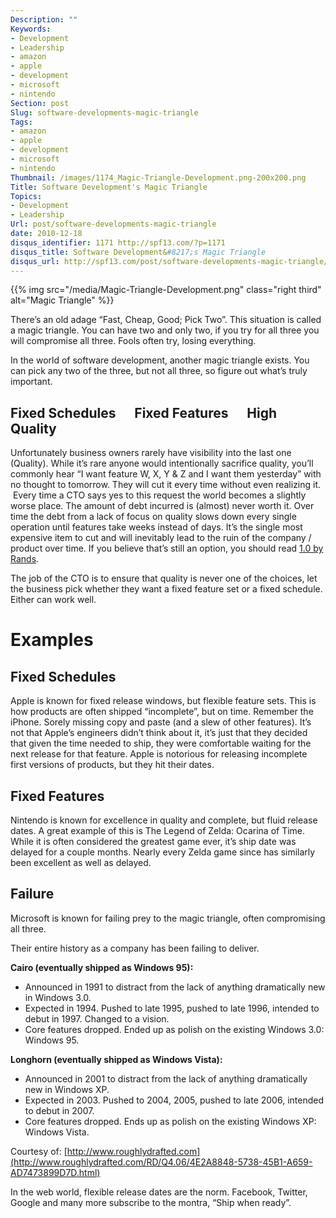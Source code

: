 ```yaml
---
Description: ""
Keywords:
- Development
- Leadership
- amazon
- apple
- development
- microsoft
- nintendo
Section: post
Slug: software-developments-magic-triangle
Tags:
- amazon
- apple
- development
- microsoft
- nintendo
Thumbnail: /images/1174_Magic-Triangle-Development.png-200x200.png
Title: Software Development's Magic Triangle
Topics:
- Development
- Leadership
Url: post/software-developments-magic-triangle
date: 2010-12-18
disqus_identifier: 1171 http://spf13.com/?p=1171
disqus_title: Software Development&#8217;s Magic Triangle
disqus_url: http://spf13.com/post/software-developments-magic-triangle/
---
```


{{% img src="/media/Magic-Triangle-Development.png" class="right third" alt="Magic Triangle" %}}

There’s an old adage “Fast, Cheap, Good; Pick Two”. This situation is
called a magic triangle. You can have two and only two, if you try for
all three you will compromise all three. Fools often try, losing
everything.

In the world of software development, another magic triangle exists. You
can pick any two of the three, but not all three, so figure out what’s
truly important.

Fixed Schedules      Fixed Features      High Quality
-----------------------------------------------------

Unfortunately business owners rarely have visibility into the last one
(Quality). While it’s rare anyone would intentionally sacrifice quality,
you’ll commonly hear “I want feature W, X, Y & Z and I want them
yesterday” with no thought to tomorrow. They will cut it every time
without even realizing it.  Every time a CTO says yes to this request
the world becomes a slightly worse place. The amount of debt incurred is
(almost) never worth it. Over time the debt from a lack of focus on
quality slows down every single operation until features take weeks
instead of days. It’s the single most expensive item to cut and will
inevitably lead to the ruin of the company / product over time. If you
believe that’s still an option, you should read [1.0 by
Rands](http://www.randsinrepose.com/archives/2006/04/20/10.html).

The job of the CTO is to ensure that quality is never one of the
choices, let the business pick whether they want a fixed feature set or
a fixed schedule. Either can work well.

Examples
========

Fixed Schedules
---------------

Apple is known for fixed release windows, but flexible feature sets.
This is how products are often shipped “incomplete”, but on time.
Remember the iPhone. Sorely missing copy and paste (and a slew of other
features). It’s not that Apple’s engineers didn’t think about it, it’s
just that they decided that given the time needed to ship, they were
comfortable waiting for the next release for that feature. Apple is
notorious for releasing incomplete first versions of products, but they
hit their dates.

Fixed Features
--------------

Nintendo is known for excellence in quality and complete, but fluid
release dates. A great example of this is The Legend of Zelda: Ocarina
of Time. While it is often considered the greatest game ever, it’s ship
date was delayed for a couple months. Nearly every Zelda game since has
similarly been excellent as well as delayed.

Failure
-------

Microsoft is known for failing prey to the magic triangle, often
compromising all three.

Their entire history as a company has been failing to deliver.

**Cairo (eventually shipped as Windows 95):**

-   Announced in 1991 to distract from the lack of anything dramatically
    new in Windows 3.0.
-   Expected in 1994. Pushed to late 1995, pushed to late 1996, intended
    to debut in 1997. Changed to a vision.
-   Core features dropped. Ended up as polish on the existing Windows
    3.0: Windows 95.

**Longhorn (eventually shipped as Windows Vista):**

-   Announced in 2001 to distract from the lack of anything dramatically
    new in Windows XP.
-   Expected in 2003. Pushed to 2004, 2005, pushed to late 2006,
    intended to debut in 2007.
-   Core features dropped. Ends up as polish on the existing Windows XP:
    Windows Vista.

Courtesy
of: [http://www.roughlydrafted.com](http://www.roughlydrafted.com/RD/Q4.06/4E2A8848-5738-45B1-A659-AD7473899D7D.html)

In the web world, flexible release dates are the norm. Facebook,
Twitter, Google and many more subscribe to the montra, “Ship when
ready”.
